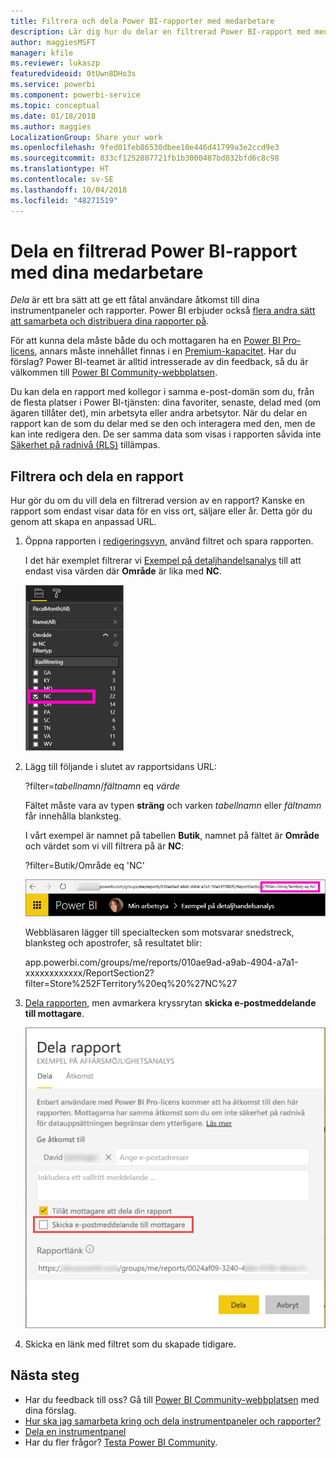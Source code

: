 ```yaml
---
title: Filtrera och dela Power BI-rapporter med medarbetare
description: Lär dig hur du delar en filtrerad Power BI-rapport med medarbetarna i din organisation.
author: maggiesMSFT
manager: kfile
ms.reviewer: lukaszp
featuredvideoid: 0tUwn8DHo3s
ms.service: powerbi
ms.component: powerbi-service
ms.topic: conceptual
ms.date: 01/18/2018
ms.author: maggies
LocalizationGroup: Share your work
ms.openlocfilehash: 9fed01feb86530dbee10e446d41799a3e2ccd9e3
ms.sourcegitcommit: 833cf1252807721fb1b3000487bd032bfd6c8c98
ms.translationtype: HT
ms.contentlocale: sv-SE
ms.lasthandoff: 10/04/2018
ms.locfileid: "48271519"
---
```

# <a name="share-a-filtered-power-bi-report-with-your-coworkers"></a>Dela en filtrerad Power BI-rapport med dina medarbetare
*Dela* är ett bra sätt att ge ett fåtal användare åtkomst till dina instrumentpaneler och rapporter. Power BI erbjuder också [flera andra sätt att samarbeta och distribuera dina rapporter på](service-how-to-collaborate-distribute-dashboards-reports.md).

För att kunna dela måste både du och mottagaren ha en [Power BI Pro-licens](service-features-license-type.md), annars måste innehållet finnas i en [Premium-kapacitet](service-premium.md). Har du förslag? Power BI-teamet är alltid intresserade av din feedback, så du är välkommen till [Power BI Community-webbplatsen](https://community.powerbi.com/).

Du kan dela en rapport med kollegor i samma e-post-domän som du, från de flesta platser i Power BI-tjänsten: dina favoriter, senaste, delad med (om ägaren tillåter det), min arbetsyta eller andra arbetsytor. När du delar en rapport kan de som du delar med se den och interagera med den, men de kan inte redigera den. De ser samma data som visas i rapporten såvida inte [Säkerhet på radnivå (RLS)](service-admin-rls.md) tillämpas. 

## <a name="filter-and-share-a-report"></a>Filtrera och dela en rapport
Hur gör du om du vill dela en filtrerad version av en rapport? Kanske en rapport som endast visar data för en viss ort, säljare eller år. Detta gör du genom att skapa en anpassad URL.

1. Öppna rapporten i [redigeringsvyn](consumer/end-user-reading-view.md), använd filtret och spara rapporten.
   
   I det här exemplet filtrerar vi [Exempel på detaljhandelsanalys](sample-tutorial-connect-to-the-samples.md) till att endast visa värden där **Område** är lika med **NC**.
   
   ![Rapportfilterfönstret](media/service-share-reports/power-bi-filter-report2.png)
2. Lägg till följande i slutet av rapportsidans URL:
   
   ?filter=*tabellnamn*/*fältnamn* eq *värde*
   
    Fältet måste vara av typen **sträng** och varken *tabellnamn* eller *fältnamn* får innehålla blanksteg.
   
   I vårt exempel är namnet på tabellen **Butik**, namnet på fältet är **Område** och värdet som vi vill filtrera på är **NC**:
   
    ?filter=Butik/Område eq 'NC'
   
   ![Filtrerad rapport-URL](media/service-share-reports/power-bi-filter-url3.png)
   
   Webbläsaren lägger till specialtecken som motsvarar snedstreck, blanksteg och apostrofer, så resultatet blir:
   
   app.powerbi.com/groups/me/reports/010ae9ad-a9ab-4904-a7a1-xxxxxxxxxxxx/ReportSection2?filter=Store%252FTerritory%20eq%20%27NC%27

3. [Dela rapporten](service-share-dashboards.md), men avmarkera kryssrytan **skicka e-postmeddelande till mottagare**. 

    ![Dialogrutan Dela rapport](media/service-share-reports/power-bi-share-report-dialog.png)

4. Skicka en länk med filtret som du skapade tidigare.

## <a name="next-steps"></a>Nästa steg
* Har du feedback till oss? Gå till [Power BI Community-webbplatsen](https://community.powerbi.com/) med dina förslag.
* [Hur ska jag samarbeta kring och dela instrumentpaneler och rapporter?](service-how-to-collaborate-distribute-dashboards-reports.md)
* [Dela en instrumentpanel](service-share-dashboards.md)
* Har du fler frågor? [Testa Power BI Community](http://community.powerbi.com/).

